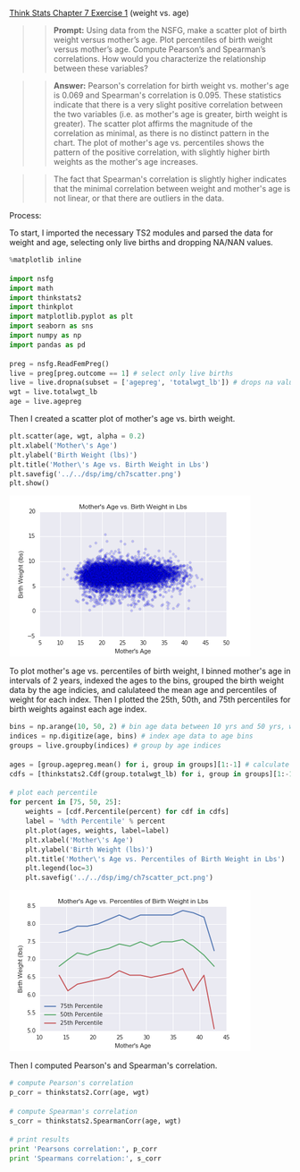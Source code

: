 [Think Stats Chapter 7 Exercise 1](http://greenteapress.com/thinkstats2/html/thinkstats2008.html#toc70) (weight vs. age)

>> <b>Prompt:</b> Using data from the NSFG, make a scatter plot of birth weight versus mother’s age. Plot percentiles of birth weight versus mother’s age. Compute Pearson’s and Spearman’s correlations. How would you characterize the relationship between these variables?

>> <b>Answer:</b> Pearson's correlation for birth weight vs. mother's age is 0.069 and Spearman's correlation is 0.095. These statistics indicate that there is a very slight positive correlation between the two variables (i.e. as mother's age is greater, birth weight is greater). The scatter plot affirms the magnitude of the correlation as minimal, as there is no distinct pattern in the chart. The plot of mother's age vs. percentiles shows the pattern of the positive correlation, with slightly higher birth weights as the mother's age increases.  

>> The fact that Spearman's correlation is slightly higher indicates that the minimal correlation between weight and mother's age is not linear, or that there are outliers in the data. 

Process: 

To start, I imported the necessary TS2 modules and parsed the data for weight and age, selecting only live births and dropping NA/NAN values. 

```python
%matplotlib inline

import nsfg
import math
import thinkstats2
import thinkplot
import matplotlib.pyplot as plt
import seaborn as sns
import numpy as np
import pandas as pd

preg = nsfg.ReadFemPreg()
live = preg[preg.outcome == 1] # select only live births
live = live.dropna(subset = ['agepreg', 'totalwgt_lb']) # drops na values
wgt = live.totalwgt_lb 
age = live.agepreg
```

Then I created a scatter plot of mother's age vs. birth weight.

```python
plt.scatter(age, wgt, alpha = 0.2)
plt.xlabel('Mother\'s Age')
plt.ylabel('Birth Weight (lbs)')
plt.title('Mother\'s Age vs. Birth Weight in Lbs')
plt.savefig('../../dsp/img/ch7scatter.png')
plt.show()
```

<img src="../img/ch7scatter.png">

To plot mother's age vs. percentiles of birth weight, I binned mother's age in intervals of 2 years, indexed the ages to the bins, grouped the birth weight data by the age indicies, and calulateed the mean age and percentiles of weight for each index. Then I plotted the 25th, 50th, and 75th percentiles for birth weights against each age index. 

```python
bins = np.arange(10, 50, 2) # bin age data between 10 yrs and 50 yrs, with interval of 2 yrs
indices = np.digitize(age, bins) # index age data to age bins
groups = live.groupby(indices) # group by age indices

ages = [group.agepreg.mean() for i, group in groups][1:-1] # calculate mean age in each age index
cdfs = [thinkstats2.Cdf(group.totalwgt_lb) for i, group in groups][1:-1] # create cdf of birth weight data for each age index

# plot each percentile
for percent in [75, 50, 25]:
    weights = [cdf.Percentile(percent) for cdf in cdfs]
    label = '%dth Percentile' % percent
    plt.plot(ages, weights, label=label)
    plt.xlabel('Mother\'s Age')
    plt.ylabel('Birth Weight (lbs)')
    plt.title('Mother\'s Age vs. Percentiles of Birth Weight in Lbs')
    plt.legend(loc=3)
    plt.savefig('../../dsp/img/ch7scatter_pct.png')
```

<img src="../img/ch7scatter_pct.png">

Then I computed Pearson's and Spearman's correlation. 

```python
# compute Pearson's correlation
p_corr = thinkstats2.Corr(age, wgt)

# compute Spearman's correlation
s_corr = thinkstats2.SpearmanCorr(age, wgt)

# print results
print 'Pearsons correlation:', p_corr
print 'Spearmans correlation:', s_corr
```
